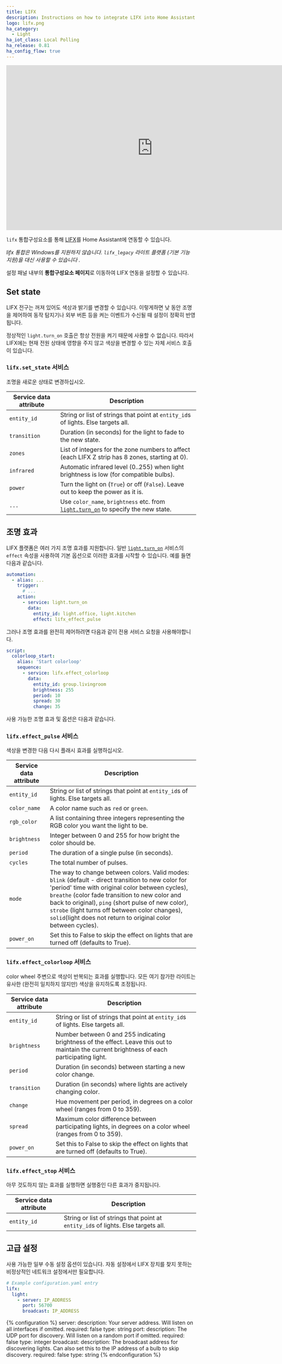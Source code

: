 ```yaml
---
title: LIFX
description: Instructions on how to integrate LIFX into Home Assistant.
logo: lifx.png
ha_category:
  - Light
ha_iot_class: Local Polling
ha_release: 0.81
ha_config_flow: true
---
```


<div class='videoWrapper'>
<iframe width="776" height="437" src="https://www.youtube.com/embed/TXjSIOPo9LU" frameborder="0" allow="accelerometer; autoplay; encrypted-media; gyroscope; picture-in-picture" allowfullscreen></iframe>
</div>

`lifx` 통합구성요소를 통해 [LIFX](https://www.lifx.com)를 Home Assistant에 연동할 수 있습니다.

_lifx 통합은 Windows를 지원하지 않습니다. `lifx_legacy` 라이트 플랫폼 (기본 기능 지원)을 대신 사용할 수 있습니다 ._

설정 패널 내부의 **통합구성요소 페이지**로 이동하여 LIFX 연동을 설정할 수 있습니다.

## Set state

LIFX 전구는 꺼져 있어도 색상과 밝기를 변경할 수 있습니다. 이렇게하면 낮 동안 조명을 제어하여 동작 탐지기나 외부 버튼 등을 켜는 이벤트가 수신될 때 설정이 정확히 반영됩니다.

정상적인 `light.turn_on` 호출은 항상 전원을 켜기 때문에 사용할 수 없습니다. 따라서 LIFX에는 현재 전원 상태에 영향을 주지 않고 색상을 변경할 수 있는 자체 서비스 호출이 있습니다.

### `lifx.set_state` 서비스

조명을 새로운 상태로 변경하십시오.

| Service data attribute | Description |
| ---------------------- | ----------- |
| `entity_id` | String or list of strings that point at `entity_id`s of lights. Else targets all.
| `transition` | Duration (in seconds) for the light to fade to the new state.
| `zones` | List of integers for the zone numbers to affect (each LIFX Z strip has 8 zones, starting at 0).
| `infrared` | Automatic infrared level (0..255) when light brightness is low (for compatible bulbs).
| `power` | Turn the light on (`True`) or off (`False`). Leave out to keep the power as it is.
| `...` | Use `color_name`, `brightness` etc. from [`light.turn_on`]({{site_root}}/integrations/light/#service-lightturn_on) to specify the new state.

## 조명 효과

LIFX 플랫폼은 여러 가지 조명 효과를 지원합니다. 일반 [`light.turn_on`]({{site_root}}/integrations/light/#service-lightturn_on) 서비스의 `effect` 속성을 사용하여 기본 옵션으로 이러한 효과를 시작할 수 있습니다. 예를 들면 다음과 같습니다.
```yaml
automation:
  - alias: ...
    trigger:
      # ...
    action:
      - service: light.turn_on
        data:
          entity_id: light.office, light.kitchen
          effect: lifx_effect_pulse
```

그러나 조명 효과를 완전히 제어하려면 다음과 같이 전용 서비스 요청을 사용해야합니다.
```yaml
script:
  colorloop_start:
    alias: 'Start colorloop'
    sequence:
      - service: lifx.effect_colorloop
        data:
          entity_id: group.livingroom
          brightness: 255
          period: 10
          spread: 30
          change: 35
```

사용 가능한 조명 효과 및 옵션은 다음과 같습니다.

### `lifx.effect_pulse` 서비스

색상을 변경한 다음 다시 플래시 효과를 실행하십시오.

| Service data attribute | Description |
| ---------------------- | ----------- |
| `entity_id` | String or list of strings that point at `entity_id`s of lights. Else targets all.
| `color_name` | A color name such as `red` or `green`.
| `rgb_color` | A list containing three integers representing the RGB color you want the light to be.
| `brightness` | Integer between 0 and 255 for how bright the color should be.
| `period` | The duration of a single pulse (in seconds).
| `cycles` | The total number of pulses.
| `mode` | The way to change between colors. Valid modes: `blink` (default - direct transition to new color for 'period' time with original color between cycles), `breathe` (color fade transition to new color and back to original), `ping` (short pulse of new color), `strobe` (light turns off between color changes), `solid`(light does not return to original color between cycles).
| `power_on` | Set this to False to skip the effect on lights that are turned off (defaults to True).

### `lifx.effect_colorloop` 서비스

color wheel 주변으로 색상이 반복되는 효과를 실행합니다. 모든 여기 참가한 라이트는 유사한 (완전히 일치하지 않지만) 색상을 유지하도록 조정됩니다.

| Service data attribute | Description |
| ---------------------- | ----------- |
| `entity_id` | String or list of strings that point at `entity_id`s of lights. Else targets all.
| `brightness` | Number between 0 and 255 indicating brightness of the effect. Leave this out to maintain the current brightness of each participating light.
| `period` | Duration (in seconds) between starting a new color change.
| `transition` | Duration (in seconds) where lights are actively changing color.
| `change` | Hue movement per period, in degrees on a color wheel (ranges from 0 to 359).
| `spread` | Maximum color difference between participating lights, in degrees on a color wheel (ranges from 0 to 359).
| `power_on` | Set this to False to skip the effect on lights that are turned off (defaults to True).

### `lifx.effect_stop` 서비스

아무 것도하지 않는 효과를 실행하면 실행중인 다른 효과가 중지됩니다.

| Service data attribute | Description |
| ---------------------- | ----------- |
| `entity_id` | String or list of strings that point at `entity_id`s of lights. Else targets all.


## 고급 설정

사용 가능한 일부 수동 설정 옵션이 있습니다. 자동 설정에서 LIFX 장치를 찾지 못하는 비정상적인 네트워크 설정에서만 필요합니다.

```yaml
# Example configuration.yaml entry
lifx:
  light:
    - server: IP_ADDRESS
      port: 56700
      broadcast: IP_ADDRESS
```

{% configuration %}
server:
  description: Your server address. Will listen on all interfaces if omitted.
  required: false
  type: string
port:
  description: The UDP port for discovery. Will listen on a random port if omitted.
  required: false
  type: integer
broadcast:
  description: The broadcast address for discovering lights. Can also set this to the IP address of a bulb to skip discovery.
  required: false
  type: string
{% endconfiguration %}
